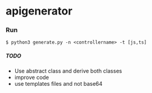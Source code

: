 # apigenerator

### Run
```
$ python3 generate.py -n <controllername> -t [js,ts]
```
##### TODO
- Use abstract class and derive both classes
- improve code
- use templates files and not base64
